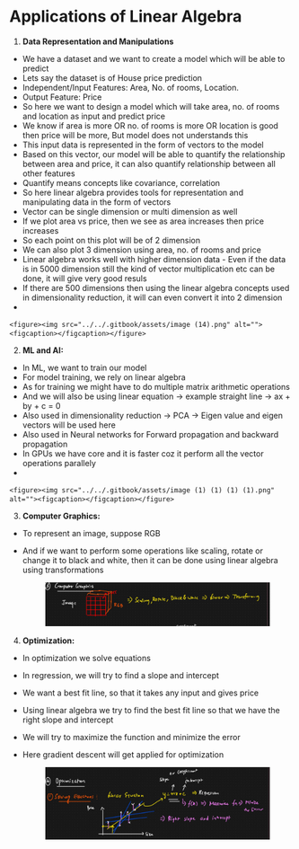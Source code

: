 # Applications of Linear Algebra

1. **Data Representation and Manipulations**

* We have a dataset and we want to create a model which will be able to predict
* Lets say the dataset is of House price prediction
* Independent/Input Features: Area, No. of rooms, Location.&#x20;
* Output Feature: Price
* So here we want to design a model which will take area, no. of rooms and location as input and predict price
* We know if area is more OR no. of rooms is more OR location is good then price will be more, But model does not understands this
* This input data is represented in the form of vectors to the model
* Based on this vector, our model will be able to quantify the relationship between area and price, it can also quantify relationship between all other features
* Quantify means concepts like covariance, correlation
* So here linear algebra provides tools for representation and manipulating data in the form of vectors
* Vector can be single dimension or multi dimension as well
* If we plot area vs price, then we see as area increases then price increases
* So each point on this plot will be of 2 dimension
* We can also plot 3 dimension using area, no. of rooms and price
* Linear algebra works well with higher dimension data - Even if the data is in 5000 dimension still the kind of vector multiplication etc can be done, it will give very good resuls
* If there are 500 dimensions then using the linear algebra concepts used in dimensionality reduction, it will can even convert it into 2 dimension
*

    <figure><img src="../../.gitbook/assets/image (14).png" alt=""><figcaption></figcaption></figure>

2. **ML and AI:**

* In ML, we want to train our model
* For model training, we rely on linear algebra
* As for training we might have to do multiple matrix arithmetic operations
* And we will also be using linear equation -> example straight line -> ax + by + c = 0
* Also used in dimensionality reduction -> PCA -> Eigen value and eigen vectors will be used here
* Also used in Neural networks for Forward propagation and backward propagation
* In GPUs we have core and it is faster coz it perform all the vector operations parallely
*

    <figure><img src="../../.gitbook/assets/image (1) (1) (1) (1).png" alt=""><figcaption></figcaption></figure>

3. **Computer Graphics:**

* To represent an image, suppose RGB&#x20;
*   And if we want to perform some operations like scaling, rotate or change it to black and white, then it can be done using linear algebra using transformations

    <figure><img src="../../.gitbook/assets/image (2) (1) (1) (1).png" alt=""><figcaption></figcaption></figure>

4. **Optimization:**

* In optimization we solve equations
* In regression, we will try to find a slope and intercept&#x20;
* We want a best fit line, so that it takes any input and gives price
* Using linear algebra we try to find the best fit line so that we have the right slope and intercept
* We will try to maximize the function and minimize the error
*   Here gradient descent will get applied for optimization

    <figure><img src="../../.gitbook/assets/image (3) (1) (1) (1).png" alt=""><figcaption></figcaption></figure>
